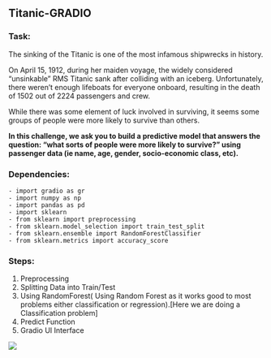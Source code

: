 ## Titanic-GRADIO

### Task:
The sinking of the Titanic is one of the most infamous shipwrecks in history.

On April 15, 1912, during her maiden voyage, the widely considered “unsinkable” RMS Titanic sank after colliding with an iceberg. Unfortunately, there weren’t enough lifeboats for everyone onboard, resulting in the death of 1502 out of 2224 passengers and crew.

While there was some element of luck involved in surviving, it seems some groups of people were more likely to survive than others.

**In this challenge, we ask you to build a predictive model that answers the question: “what sorts of people were more likely to survive?” using passenger data (ie name, age, gender, socio-economic class, etc).**

### Dependencies:
```
- import gradio as gr
- import numpy as np
- import pandas as pd
- import sklearn 
- from sklearn import preprocessing
- from sklearn.model_selection import train_test_split
- from sklearn.ensemble import RandomForestClassifier
- from sklearn.metrics import accuracy_score
```

### Steps:

1. Preprocessing
2. Splitting Data into Train/Test
3. Using RandomForest( Using Random Forest as it works good to most problems either classification or regression).[Here we are doing a Classification problem]
4. Predict Function
5. Gradio UI Interface

<img src="screenrecording.gif">
